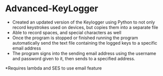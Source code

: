 # Advanced-KeyLogger
- Created an updated version of the Keylogger using Python to not only record keystrokes used on devices, but copies them into a separate file
- Able to record spaces, and special characters as well
- Once the program is stopped or finished running the program automatically send the text file containing the logged keys to a specific email address
- The program signs into the sending email address using the username and password given to it, then sends to a specified address. 

*Requires lambda and SES to use email feature
